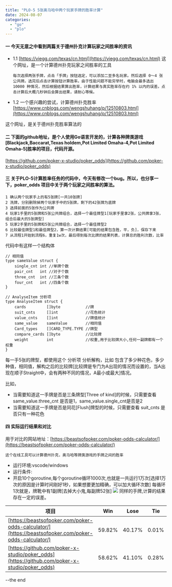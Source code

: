 ```yaml
---
title: "PLO-5 5张奥马哈中两个玩家手牌的胜率计算"
date: 2024-08-07
categories: 
  - "go"
  - "plo"
---
```


#### 一 今天无意之中看到两篇关于德州扑克计算玩家之间胜率的资讯

- 1.1 [https://viegg.com/texas/cn.html](https://viegg.com/texas/cn.html) 这个网址，是一个计算德州扑克玩家之间胜率的工具
    
    ```
    每次选择两张手牌，点击「手牌」按钮选定，可以添加二至多名玩家。然后选择 0～4 张公共牌。选完后点击计算按钮计算胜率。由于性能问题不能穷举时，电脑会最多选出 10000 种情况，然后根据结果算出胜率，计算结果与真实胜率存在约 1% 以内的误差。点击计算后大概几秒钟后会算出结果，请耐心等候。
    ```
    
- 1.2 一个感兴趣的尝试，计算德州扑克胜率 [https://www.cnblogs.com/wengshuhang/p/12510803.html](https://www.cnblogs.com/wengshuhang/p/12510803.html)
    

这个网址，是关于德州扑克胜率算法的

#### 二 下面的github地址，是个人使用Go语言开发的，计算各种牌类游戏[Blackjack,Baccarat,Texas holdem,Pot Limited Omaha-4,Pot Limited Omaha-5]胜率的项目，代码开源。

[https://github.com/poker-x-studio/poker_odds](https://github.com/poker-x-studio/poker_odds)

#### 三 关于PLO-5计算胜率任务的代码中，今天有修改一个bug。所以，也分享一下，poker_odds 项目中关于两个玩家之间胜率的算法。

```
1 确认两个玩家手上的有5张牌[一共10张牌]
2 洗牌，分别删除掉两个玩家手中的5张牌，剩下的42张牌为底牌
3 选择前面的5张作为公共牌
4 玩家1手里的5张牌和5张公共牌组合，选择一个最佳牌型1[玩家手里拿2张，公共牌拿3张，组合后最大的5张牌型]
5 玩家2手里的5张牌和5张公共牌组合，选择一个最佳牌型2
6 比较最佳牌型1和最佳牌型2，算一次计算结果[可能的结果包含胜，平，负]，保存下来
7 从流程1开始到流程6，重复1w次，最后得到每次比牌的结果列表，计算总的胜利次数，比率
```

代码中有这样一个结构体

```
// 相同值
type sameValue struct {
    single_cnt int //单牌个数
    pair_cnt   int //对子个数
    three_cnt  int //三条个数
    four_cnt   int //四条个数
}

// AnalyseItem 分析项
type AnalyseItem struct {
    cards         []byte           //牌
    suit_cnts     []int            //花色统计
    value_cnts    []int            //牌值统计
    same_value    sameValue        //相同值
    Card_types    []CARD_TYPE.TYPE //牌型
    compare_cards []byte           //比较牌
    weight        int              //权重,用于比较牌大小,任何一副牌都有一个权重
}
```

每一手5张的牌型，都使用这个 分析项 分析解构，比如 包含了多少种花色，多少种值，相同值，解构之后的比较牌[比较牌是专门为A出现的情况而设置的，当A出现在顺子Straight中，会有两种不同的情况，A最小或最大]情况。

比如，

- 当需要知道这一手牌是否是三条牌型[Three of kind]的时候，只需要查看 same_value.three_cnt 是否是1，same_value.single_cnt是否是2
- 当需要知道这一手牌是否是同花[Flush]牌型的时候，只需要查看 suit_cnts 是否只有一种花色

#### 四 实际运行结果和对比

用于对比的网站地址：[https://beastsofpoker.com/poker-odds-calculator/](https://beastsofpoker.com/poker-odds-calculator/)

```
这个在线工具可以计算德州扑克，奥马哈等牌类游戏的手牌之间的胜率
```

- 运行环境:vscode/windows
- 运行条件:
- 开启10个goroutine,每个goroutine循环1000次,也就是一共运行1万次[选择1万次的原因是计算时间刚好1秒，如果想要更加精确，可以加大循环次数] 每循环1次就是，牌靴中有1副牌[去掉大小鬼,每副牌52张] ![](https://poker-x-studio.github.io/images/image_2024-08-07_14-58-50.png) 同样的手牌,计算的结果存在一定的误差。

| 项目 | Win | Lose | Tie |
| --- | --- | --- | --- |
| [https://beastsofpoker.com/poker-odds-calculator/](https://beastsofpoker.com/poker-odds-calculator/) | 59.82% | 40.17% | 0.01% |
| [https://github.com/poker-x-studio/poker_odds](https://github.com/poker-x-studio/poker_odds) | 58.62% | 41.10% | 0.28% |

--the end
